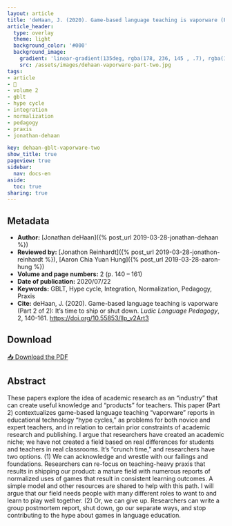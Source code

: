```yaml
---
layout: article
title: 'deHaan, J. (2020). Game-based language teaching is vaporware (Part 2 of 2): It’s time to ship or shut down'
article_header:
  type: overlay
  theme: light
  background_color: '#000'
  background_image:
    gradient: 'linear-gradient(135deg, rgba(178, 236, 145 , .7), rgba(147, 81, 182, .7))'
    src: /assets/images/dehaan-vaporware-part-two.jpg
tags:
- article
- 📔
- volume 2
- gblt
- hype cycle
- integration
- normalization
- pedagogy
- praxis
- jonathan-dehaan

key: dehaan-gblt-vaporware-two
show_title: true
pageview: true
sidebar:
  nav: docs-en
aside:
  toc: true
sharing: true
---
```


<!--more-->

<meta name="citation_title" content="Game-based language teaching is vaporware (Part 2 of 2): It’s time to ship or shut down">
<meta name="citation_author" content="deHaan, Jonathan">
<meta name="citation_publication_date" content="2020/07/22">
<meta name="citation_journal_title" content="Ludic Language Pedagogy">
<meta name="citation_volume" content="2">
<meta name="citation_firstpage" content="140">
<meta name="citation_lastpage" content="161">
<meta name="citation_pdf_url" content="http://www.llpjournal.org/assets/publication-pdfs/dehaan-vaporware-part-two.pdf">

## Metadata

- **Author:** [Jonathan deHaan]({% post_url 2019-03-28-jonathan-dehaan %})
- **Reviewed by:** [Jonathon Reinhardt]({% post_url 2019-03-28-jonathon-reinhardt %}), [Aaron Chia Yuan Hung]({% post_url 2019-03-28-aaron-hung %})
- **Volume and page numbers:** 2 (p. 140 – 161)
- **Date of publication:** 2020/07/22
- **Keywords:** GBLT, Hype cycle, Integration, Normalization, Pedagogy, Praxis
- **Cite:** deHaan, J. (2020). Game-based language teaching is vaporware (Part 2 of 2): It’s time to ship or shut down. *Ludic Language Pedagogy*, 2, 140-161. https://doi.org/10.55853/llp_v2Art3

## Download

<a class="button button--action button--rounded button--lg" href="/assets/publication-pdfs/dehaan-vaporware-part-two.pdf"><i class="fas fa-file-download"></i> 📥 Download the PDF </a>

## Abstract

These papers explore the idea of academic research as an “industry” that can create useful knowledge and “products” for teachers. This paper (Part 2) contextualizes game-based language teaching “vaporware” reports in educational technology “hype cycles,” as problems for both novice and expert teachers, and in relation to certain prior constraints of academic research and publishing. I argue that researchers have created an academic niche; we have not created a field based on real differences for students and teachers in real classrooms. It’s “crunch time,” and researchers have two options. (1) We can acknowledge and wrestle with our failings and foundations. Researchers can re-focus on teaching-heavy praxis that results in shipping our product: a mature field with numerous reports of normalized uses of games that result in consistent learning outcomes. A simple model and other resources are shared to help with this path. I will argue that our field needs people with many different roles to want to and learn to play well together. (2) Or, we can give up. Researchers can write a group postmortem report, shut down, go our separate ways, and stop contributing to the hype about games in language education.